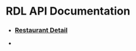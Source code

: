 # RDL API Documentation

- ### [Restaurant Detail](https://rdltd.github.io/api/docs/restaurant-detail/)

- 



